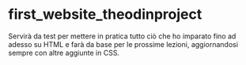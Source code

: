 # first_website_theodinproject

Servirà da test per mettere in pratica tutto ciò che ho imparato fino ad adesso su HTML e farà da base per le prossime lezioni, aggiornandosi sempre con altre aggiunte in CSS. 
